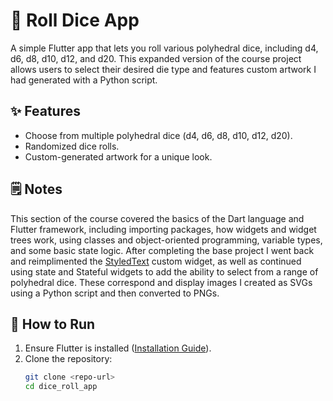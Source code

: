 # 🎲 Roll Dice App  

A simple Flutter app that lets you roll various polyhedral dice, including d4, d6, d8, d10, d12, and d20. This expanded version of the course project allows users to select their desired die type and features custom artwork I had generated with a Python script.  

## ✨ Features  
- Choose from multiple polyhedral dice (d4, d6, d8, d10, d12, d20).  
- Randomized dice rolls. 
- Custom-generated artwork for a unique look.  

## 🗒️ Notes
This section of the course covered the basics of the Dart language and Flutter framework, including importing packages, how widgets and widget trees work, using classes and object-oriented programming, variable types, and some basic state logic. After completing the base project I went back and reimplimented the [StyledText](https://github.com/TromboneJake/flutter-udemy/blob/main/roll_dice_app/lib/styled_text.dart) custom widget, as well as continued using state and Stateful widgets to add the ability to select from a range of polyhedral dice. These correspond and display images I created as SVGs using a Python script and then converted to PNGs. 

## 🚀 How to Run  
1. Ensure Flutter is installed ([Installation Guide](https://flutter.dev/docs/get-started/install)).  
2. Clone the repository:  
   ```sh
   git clone <repo-url>
   cd dice_roll_app
